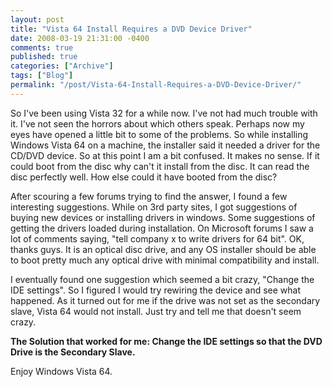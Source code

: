 ```yaml
---
layout: post
title: "Vista 64 Install Requires a DVD Device Driver"
date: 2008-03-19 21:31:00 -0400
comments: true
published: true
categories: ["Archive"]
tags: ["Blog"]
permalink: "/post/Vista-64-Install-Requires-a-DVD-Device-Driver/"
---
```

<!-- more -->



<p>So I've been using Vista 32 for a while now. I've not had much trouble with it. I've not seen the horrors about which others speak. Perhaps now my eyes have opened a little bit to some of the problems. So while installing Windows Vista 64 on a machine, the installer said it needed a driver for the CD/DVD device. So at this point I am a bit confused. It makes no sense. If it could boot from the disc why can't it install from the disc. It can read the disc perfectly well. How else could it have booted from the disc?</p>
<p>After scouring a few forums trying to find the answer, I found a few interesting suggestions. While on 3rd party sites, I got suggestions of buying new devices or installing drivers in windows. Some suggestions of getting the drivers loaded during installation. On Microsoft forums I saw a lot of comments saying, "tell company x to write drivers for 64 bit". OK, thanks guys. It is an optical disc drive, and any OS installer should be able to boot pretty much any optical drive with minimal compatibility and install.</p>
<p>I eventually found one suggestion which seemed a bit crazy, "Change the IDE settings". So I figured I would try rewiring the device and see what happened. As it turned out for me if the drive was not set as the secondary slave, Vista 64 would not install. Just try and tell me that doesn't seem crazy.</p>
<p><strong>The Solution that worked for me: Change the IDE settings so that the DVD Drive is the Secondary Slave.</strong></p>
<p>Enjoy Windows Vista 64.</p>
